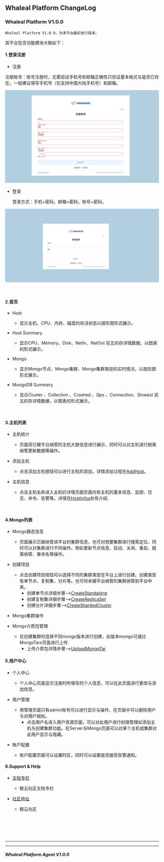 ## Whaleal Platform ChangeLog

### Whaleal Platform V1.0.0

    Whaleal Platform V1.0.0，为本平台最初发行版本。

其平台包含功能模块大致如下：
    
#### 1.登录注册

- 注册


注册账号：账号注册时，无需验证手机号和邮箱正确性只验证基本格式与是否已存在，一般建议填写手机号（仅支持中国大陆手机号）和邮箱。

![img_2.png](../Images/register_page.png)


- 登录

  登录方式：手机+密码，邮箱+密码，账号+密码。

![img_1.png](../Images/Login_page.png)

<br>

#### 2.首页

  
- Host

   - 显示主机、CPU、内存、磁盘的存活状态以扇形图形式展示。

- Host Summary

  - 显示CPU、Memory、Disk、NetIn、NetOut 前五的存详情数据，以图表的形式展示。

- Mongo

  - 显示Mongo节点、Mongo集群、Mongo集群类型的实时情况，以扇形图形式展示。

- MongoDB Summary

  - 显示Cluster 、Collection 、Crashed 、Qps 、Connection、Slowest 前五的存详情数据，以图表的形式展示。

<br>


#### 3.主机列表

- 主机统计
    
  - 页面将已被平台纳管的主机大致信息进行展示，同时可以对主机进行脱离纳管更新数据等操作。

- 添加主机

  - 点击添加主机按钮可以进行主机的添加，详情添加过程在[AddHost](../02-Usage/Host/AddHost.md)。

- 主机信息
  
  - 点击主机名称进入主机的详情页面页面内有主机的基本信息、监控、日志、命令、告警等。详情在[HostInfos](../02-Usage/Host/HostInfos.md)处有介绍.

<br>



#### 4.Mongo列表

- Mongo静态信息

  - 页面展示已被纳管进平台的集群信息，也可对想要集群进行搜索定位，同时可以对集群进行不同操作。例如更新节点信息、启动、关闭、重启、脱离纳管、重命名等操作。


- 创建项目

  - 点击创建项目按钮可以选择不同的集群类型在平台上进行创建。创建类型有单节点、复制集、分片等。也可将未被平台纳管的集群纳管到平台中来。
    - 创建单节点详细步骤-->[CreateStandalone](../02-Usage/MongoDB/CreateDeployment/CreateStandalone.md)
    - 创建复制集详细步骤-->[CreateReplicaSet](../02-Usage/MongoDB/CreateDeployment/CreateReplicaSet.md)
    - 创建分片详细步骤-->[CreateShardedCluster](../02-Usage/MongoDB/CreateDeployment/CreateShardedCluster.md)

- Mongo集群操作


- Mongo介质包管理

  - 在创建集群时选择不同mongo版本进行创建，此版本mongo可通过MongoTars页面进行上传.
    - 上传介质包详情步骤-->[UploadMongoTar](../02-Usage/MongoDB/UploadMongoTar.md)




####  5.用户中心

- 个人中心

  - 个人中心页面显示注册时所填写的个人信息，可以在此页面进行更改与添加信息。

- 用户管理

  - 用管理页面只有admin账号可以进行显示与操作，在页面中可以删除用户与对用户赋权。
    - 点击用户名进入用户资源页面，可以对此用户进行权限管理如添加主机与创建集群功能。在Server与Mongo页面可以对某个主机或集群对此用户显示与隐藏。

- 账户配置

  - 账户配置页面可以设置时区，同时可以设置是否接受告警通知。

####  6.Support & Help


- [文档专栏](https://docs.whaleal.com/)
  - 鲸云社区文档专栏


- [社区地址](https://www.whaleal.com/)
  - 鲸云社区


<br>
<br>
<br>
<br>



---
---



##### Whaleal Platform Agent V1.0.0

```



```
